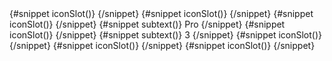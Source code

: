 <Sidebar aclass='p-2'>
  <SidebarGroup>
    <SidebarItem label="Dashboard">
      {#snippet iconSlot()}
        <ChartOutline
          class="h-5 w-5 text-gray-500 transition duration-75 group-hover:text-gray-900 dark:text-gray-400 dark:group-hover:text-white"
        />
      {/snippet}
    </SidebarItem>
    <SidebarDropdownWrapper label="E-commerce" btnclass='p-2'>
      {#snippet iconSlot()}
        <ShoppingBagSolid
          class="h-5 w-5 text-gray-500 transition duration-75 group-hover:text-gray-900 dark:text-gray-400 dark:group-hover:text-white"
        />
      {/snippet}
      <SidebarItem label="Sidebar" href="/components/sidebar" />
      <SidebarItem label="Billing" />
      <SidebarItem label="Invoice" />
    </SidebarDropdownWrapper>
    <SidebarItem label="Kanban" {spanclass}>
      {#snippet iconSlot()}
        <GridSolid
          class="h-5 w-5 text-gray-500 transition duration-75 group-hover:text-gray-900 dark:text-gray-400 dark:group-hover:text-white"
        />
      {/snippet}
      {#snippet subtext()}
        <span
          class="ms-3 inline-flex items-center justify-center rounded-full bg-gray-200 px-2 text-sm font-medium text-gray-800 dark:bg-gray-700 dark:text-gray-300"
        >
          Pro
        </span>
      {/snippet}
    </SidebarItem>
    <SidebarItem label="Inbox" {spanclass}>
      {#snippet iconSlot()}
        <MailBoxSolid
          class="h-5 w-5 text-gray-500 transition duration-75 group-hover:text-gray-900 dark:text-gray-400 dark:group-hover:text-white"
        />
      {/snippet}
      {#snippet subtext()}
        <span
          class="ms-3 inline-flex h-3 w-3 items-center justify-center rounded-full bg-primary-200 p-3 text-sm font-medium text-primary-600 dark:bg-primary-900 dark:text-primary-200"
        >
          3
        </span>
      {/snippet}
    </SidebarItem>
    <SidebarItem label="Users">
      {#snippet iconSlot()}
        <UserSolid
          class="h-5 w-5 text-gray-500 transition duration-75 group-hover:text-gray-900 dark:text-gray-400 dark:group-hover:text-white"
        />
      {/snippet}
    </SidebarItem>
    <SidebarItem label="Sign In">
      {#snippet iconSlot()}
        <ArrowRightToBracketOutline
          class="h-5 w-5 text-gray-500 transition duration-75 group-hover:text-gray-900 dark:text-gray-400 dark:group-hover:text-white"
        />
      {/snippet}
    </SidebarItem>
    <SidebarItem label="Sign Up">
      {#snippet iconSlot()}
        <EditSolid
          class="h-5 w-5 text-gray-500 transition duration-75 group-hover:text-gray-900 dark:text-gray-400 dark:group-hover:text-white"
        />
      {/snippet}
    </SidebarItem>
  </SidebarGroup>
</Sidebar>